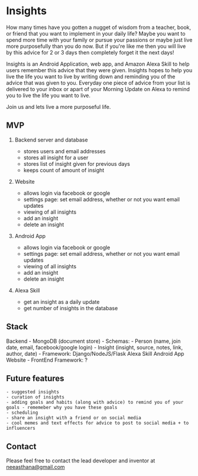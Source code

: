 # Insights

How many times have you gotten a nugget of wisdom from a teacher, book, or friend that you want to implement in your daily life? Maybe you want to spend more time with your family or pursue your passions or maybe just live more purposefully than you do now. But if you're like me then you will live by this advice for 2 or 3 days then completely forget it the next days! 

Insights is an Android Application, web app, and Amazon Alexa Skill to help users remember this advice that they were given. Insights hopes to help you live the life you want to live by writing down and reminding you of the advice that was given to you. Everyday one piece of advice from your list is delivered to your inbox or apart of your Morning Update on Alexa to remind you to live the life you want to live. 

Join us and lets live a more purposeful life.

## MVP

1. Backend server and database
	- stores users and email addresses
	- stores all insight for a user
	- stores list of insight given for previous days
	- keeps count of amount of insight

1. Website
	- allows login via facebook or google
	- settings page: set email address, whether or not you want email updates
	- viewing of all insights
	- add an insight
	- delete an insight

1. Android App
	- allows login via facebook or google
	- settings page: set email address, whether or not you want email updates
	- viewing of all insights
	- add an insight
	- delete an insight

1. Alexa Skill
	- get an insight as a daily update
	- get number of insights in the database

## Stack

Backend 
	- MongoDB (document store)
		- Schemas:
			- Person (name, join date, email, facebook/google login)
			- Insight (insight, source, notes, link, author, date)
	- Framework: Django/NodeJS/Flask
Alexa Skill
Android App
Website
	- FrontEnd Framework: ?


## Future features
	- suggested insights
	- curation of insights
	- adding goals and habits (along with advice) to remind you of your goals - rememeber why you have these goals
	- scheduling
	- share an insight with a friend or on social media
	- cool memes and text effects for advice to post to social media + to influencers

## Contact

Please feel free to contact the lead developer and inventor at neeasthana@gmail.com